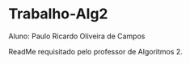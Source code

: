 # Trabalho-Alg2

Aluno: Paulo Ricardo Oliveira de Campos

ReadMe requisitado pelo professor de Algoritmos 2. 
